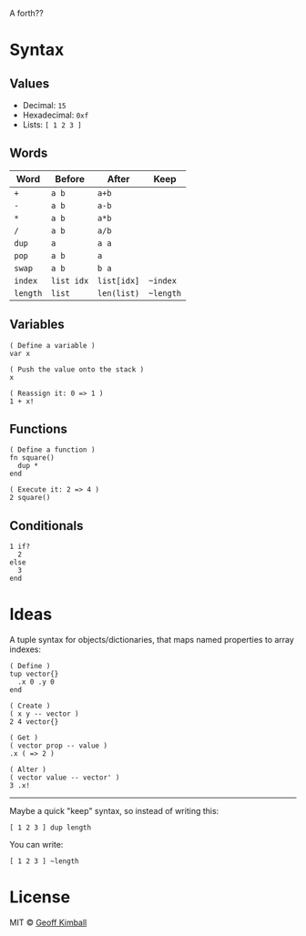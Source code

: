 A forth??

# Syntax

## Values

- Decimal: `15`
- Hexadecimal: `0xf`
- Lists: `[ 1 2 3 ]`

## Words

| Word | Before | After | Keep |
| ---- | ------ | ----- | ---- |
| `+`  | `a b`  | `a+b` | |
| `-`  | `a b`  | `a-b` | |
| `*`  | `a b`  | `a*b` | |
| `/`  | `a b`  | `a/b` | |
| `dup` | `a` | `a a` | |
| `pop` | `a b` | `a` | |
| `swap` | `a b` | `b a` | |
| `index` | `list idx` | `list[idx]` | `~index` |
| `length` | `list` | `len(list)` | `~length` |

## Variables

```
( Define a variable )
var x

( Push the value onto the stack )
x

( Reassign it: 0 => 1 )
1 + x!
```

## Functions

```
( Define a function )
fn square()
  dup *
end

( Execute it: 2 => 4 )
2 square()
```

## Conditionals

```
1 if?
  2
else
  3
end
```

# Ideas

A tuple syntax for objects/dictionaries, that maps named properties to array indexes:

```
( Define )
tup vector{}
  .x 0 .y 0
end

( Create )
( x y -- vector )
2 4 vector{}

( Get )
( vector prop -- value )
.x ( => 2 )

( Alter )
( vector value -- vector' )
3 .x!
```

---

Maybe a quick "keep" syntax, so instead of writing this:

```
[ 1 2 3 ] dup length
```

You can write:

```
[ 1 2 3 ] ~length
```

# License

MIT &copy; [Geoff Kimball](https://geoffkimball.com)
